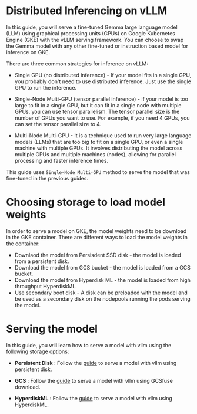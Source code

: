 # Distributed Inferencing on vLLM

In this guide, you will serve a fine-tuned Gemma large language model (LLM) using graphical processing units (GPUs) on Google Kubernetes Engine (GKE) with the vLLM serving framework. You can choose to swap the Gemma model with any other fine-tuned or instruction based model for inference on GKE.

There are three common strategies for inference on vLLM:

- Single GPU (no distributed inference) - If your model fits in a single GPU, you probably don't need to use distributed inference. Just use the single GPU to run the inference.
  
- Single-Node Multi-GPU (tensor parallel inference) - If your model is too large to fit in a single GPU, but it can fit in a single node with multiple GPUs, you can use tensor parallelism. The tensor parallel size is the number of GPUs you want to use. For example, if you need 4 GPUs, you can set the tensor parallel size to 4.

- Multi-Node Multi-GPU - It is a technique used to run very large language models (LLMs) that are too big to fit on a single GPU, or even a single machine with multiple GPUs. It involves distributing the model across multiple GPUs and multiple machines (nodes), allowing for parallel processing and faster inference times.


This guide uses `Single-Node Multi-GPU` method to serve the model that was fine-tuned in the previous guides.


# Choosing storage to load model weights

In order to serve a model on GKE, the model weights need to be download in the GKE container.
There are different ways to load the model weights in the container:

* Downlaod the model from Persisdent SSD disk - the model is loaded from a persistent disk.
* Download the model from GCS bucket - the model is loaded from a GCS bucket.
* Download the model from Hyperdisk ML  - the model is loaded from high throughput HyperdiskML.
* Use secondary boot disk - A disk can be preloaded with the model and be used as a secondary disk on the nodepools running the pods serving the model.

# Serving the model

In this guide, you will learn how to serve a model with vllm using the following storage options:

- **Persistent Disk** : Follow the [guide](./persistent-disk/README.md) to serve a model with vllm using persistent disk.

- **GCS** : Follow the [guide](./gcsfuse/README.md) to serve a model with vllm using GCSfuse download.

- **HyperdiskML** : Follow the [guide](./hyperdiskML/README.md) to serve a model with vllm using HyperdiskML.


